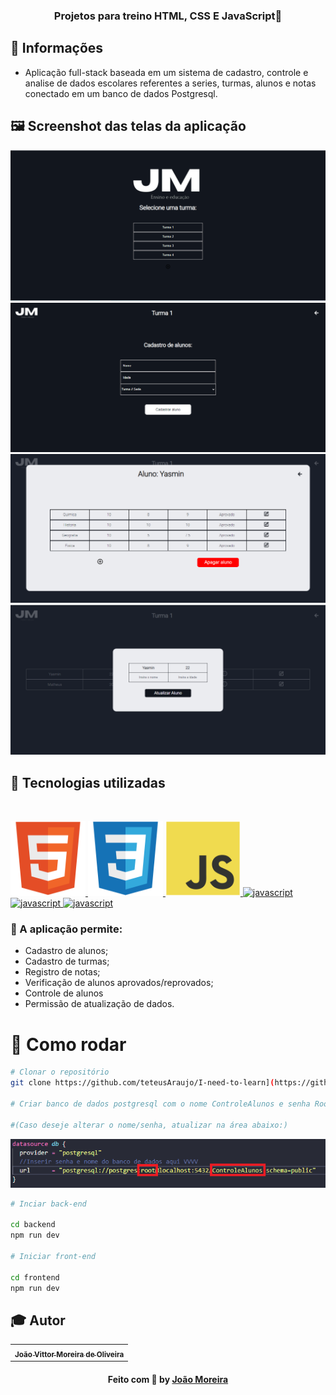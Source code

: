 <h3 align="center">
  Projetos para treino HTML, CSS E JavaScript📝
</h3>

## 🔖 Informações

- Aplicação full-stack baseada em um sistema de cadastro, controle e analise de dados escolares referentes a series, turmas, alunos e notas conectado em um banco de dados Postgresql.

## 🖼 Screenshot das telas da aplicação

<img src="/medias/turmas.PNG" alt="">

<img src="/medias/addAluno.PNG" alt="">

<img src="/medias/alunos.PNG" alt="">

<img src="/medias/EditarAluno.PNG" alt="">
<br/>


## 🚀 Tecnologias utilizadas 

<br/>
<p align="left">
  <a href="https://developer.mozilla.org/pt-BR/docs/Web/HTML" target="_blank">
    <img
      src="https://raw.githubusercontent.com/devicons/devicon/master/icons/html5/html5-original.svg"
      alt="HTML5"
      width="120"
      height="120"
    />
  </a>

  <a href="https://developer.mozilla.org/pt-BR/docs/Web/CSS" target="_blank">
    <img
      src="https://raw.githubusercontent.com/devicons/devicon/master/icons/css3/css3-original.svg"
      alt="Css3"
      width="120"
      height="120"
    />
  </a>
  
  <a href="https://nextjs.org/docs" target="_blank">
    <img
      src="https://raw.githubusercontent.com/devicons/devicon/master/icons/javascript/javascript-original.svg"
      alt="javascript"
      width="120"
      height="120"
    />
  </a>

  <a href="https://nodejs.org/en/docs" target="_blank">
    <img
      src="https://w7.pngwing.com/pngs/87/586/png-transparent-next-js-hd-logo.png"
      alt="javascript"
      width="120"
      height="120"
    />
  </a>
  <a href="https://developer.mozilla.org/en-US/docs/Web/JavaScript" target="_blank">
    <img
      src="https://seeklogo.com/images/N/nodejs-logo-FBE122E377-seeklogo.com.png"
      alt="javascript"
      width="120"
      height="120"
    />
  </a>
  <a href="https://www.digitalocean.com/community/tutorials/how-to-build-a-rest-api-with-prisma-and-postgresql" target="_blank">
    <img
      src="https://upload.wikimedia.org/wikipedia/commons/thumb/2/29/Postgresql_elephant.svg/540px-Postgresql_elephant.svg.png"
      alt="javascript"
      width="120"
      height="120"
    />
  </a>



</p>


### :memo: A aplicação permite:

*   Cadastro de alunos;
*   Cadastro de turmas;
*   Registro de notas;
*   Verificação de alunos aprovados/reprovados;
*   Controle de alunos
*   Permissão de atualização de dados.

# 👷 Como rodar

```bash
# Clonar o repositório
git clone https://github.com/teteusAraujo/I-need-to-learn](https://github.com/JoaoVMoreira/Projeto-JMeduca.git

# Criar banco de dados postgresql com o nome ControleAlunos e senha Root. 

#(Caso deseje alterar o nome/senha, atualizar na área abaixo:)
```
<img src="/medias/bancoDeDadis.png" alt="Imagem da tela de calculo de IMC com um desenho obeso">

```bash
# Inciar back-end

cd backend
npm run dev

# Iniciar front-end

cd frontend
npm run dev
```


## :mortar_board: Autor

<table align="center">
    <tr>
        <td align="center">
            <a href="https://github.com/JoaoVMoreira">
                <sub><b>João Vittor Moreira de Oliveira</b></sub>
            </a>
        </td>    
    </tr>
</table>
<h4 align="center">
   Feito com 💜 by  <a href="https://www.linkedin.com/in/jvittormoreira/" target="_blank"> João Moreira </a>
</h4>
